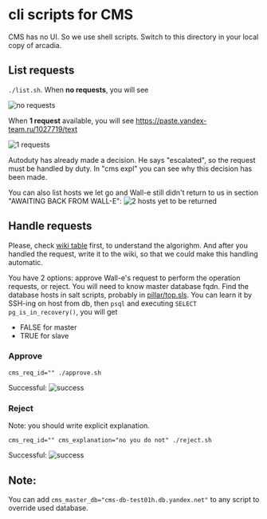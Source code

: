 # cli scripts for CMS

CMS has no UI. So we use shell scripts. Switch to this directory in your local copy of arcadia.

## List requests

`./list.sh`.
When **no requests**, you will see

![no requests](https://jing.yandex-team.ru/files/chapson/2020-04-12_18-38-45.png)

When **1 request** available, you will see https://paste.yandex-team.ru/1027719/text

![1 requests](https://jing.yandex-team.ru/files/chapson/2020-05-18_13-41-49.png)

Autoduty has already made a decision. He says "escalated", so the request must be handled by duty. In "cms expl" you can see why this decision has been made.

You can also list hosts we let go and Wall-e still didn't return to us in section "AWAITING BACK FROM WALL-E":
![2 hosts yet to be returned](https://jing.yandex-team.ru/files/chapson/2020-07-28_13-26-45.png)

## Handle requests

Please, check [wiki table](https://wiki.yandex-team.ru/MDB/internal/teams/core/Development/cms/#obrabotkazajavokotwall-e) first, to understand the algorighm. And after you handled the request, write it to the wiki, so that we could make this handling automatic.

You have 2 options: approve Wall-e's request to perform the operation requests, or reject. You will need to know master database fqdn.
Find the database hosts in salt scripts, probably in [pillar/top.sls](https://a.yandex-team.ru/arc/trunk/arcadia/cloud/mdb/salt/pillar/top.sls?rev=6660831#L474-479). You can learn it by SSH-ing on host from db, then `psql` and executing `SELECT pg_is_in_recovery()`, you will get
* FALSE for master
* TRUE for slave

### Approve
`cms_req_id="" ./approve.sh`

Successful:
![success](https://jing.yandex-team.ru/files/chapson/2020-04-12_20-12-04.png)

### Reject

Note: you should write explicit explanation.

`cms_req_id="" cms_explanation="no you do not" ./reject.sh`

Successful:
![success](https://jing.yandex-team.ru/files/chapson/2020-04-12_20-39-27.png)

## Note:
You can add `cms_master_db="cms-db-test01h.db.yandex.net"` to any script to override used database.

